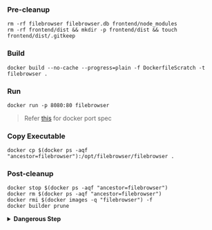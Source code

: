 ### Pre-cleanup
```shell
rm -rf filebrowser filebrowser.db frontend/node_modules
rm -rf frontend/dist && mkdir -p frontend/dist && touch frontend/dist/.gitkeep
```

### Build
```shell
docker build --no-cache --progress=plain -f DockerfileScratch -t filebrowser .
```

### Run
```shell
docker run -p 8080:80 filebrowser
```

> Refer [this][stackoverflow] for docker port spec

### Copy Executable
```shell
docker cp $(docker ps -aqf "ancestor=filebrowser"):/opt/filebrowser/filebrowser .
```

### Post-cleanup
```shell
docker stop $(docker ps -aqf "ancestor=filebrowser")
docker rm $(docker ps -aqf "ancestor=filebrowser")
docker rmi $(docker images -q "filebrowser") -f
docker builder prune
```

<details>
<summary><strong>Dangerous Step</strong></summary>

> :warning: Delete all containers, images and build cache

```shell
docker stop $(docker ps -a -q)
docker rm $(docker ps -a -q)
docker rmi $(docker images -q) -f
docker builder prune
```
</details>

[stackoverflow]: https://stackoverflow.com/a/62125889
